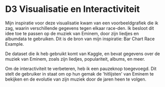 # D3 Visualisatie en Interactiviteit

Mijn inspiratie voor deze visualisatie kwam van een voorbeeldgrafiek die ik zag, waarin verschillende gegevens tegen elkaar race-den. Ik besloot dit idee toe te passen op de muziek van Eminem, door zijn liedjes en albumdata te gebruiken. Dit is de bron van mijn inspiratie: Bar Chart Race Example.

De dataset die ik heb gebruikt komt van Kaggle, en bevat gegevens over de muziek van Eminem, zoals zijn liedjes, populariteit, albums, en meer.

Om de interactiviteit te verbeteren, heb ik een pauzeknop toegevoegd. Dit stelt de gebruiker in staat om op hun gemak de 'hitlijsten' van Eminem te bekijken en de evolutie van zijn muziek door de jaren heen te volgen.